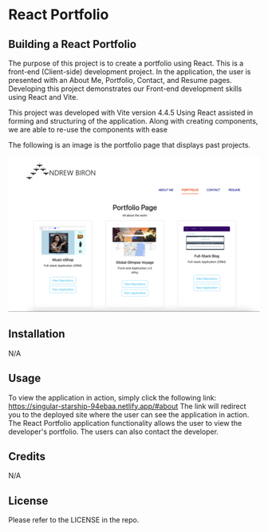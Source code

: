 # React Portfolio

## Building a React Portfolio

The purpose of this project is to create a portfolio using React. This is a front-end (Client-side) development project. In the application, the user is presented with an About Me, Portfolio, Contact, and Resume pages. Developing this project demonstrates our Front-end development skills using React and Vite.

This project was developed with Vite version 4.4.5 Using React assisted in forming and structuring of the application. Along with creating components, we are able to re-use the components with ease

The following is an image is the portfolio page that displays past projects.

![Alt text](./public/images/reactPort_pic.png)



## Installation

N/A

## Usage

To view the application in action, simply click the following link: https://singular-starship-94ebaa.netlify.app/#about
The link will redirect you to the deployed site where the user can see the application in action. The React Portfolio application functionality allows the user to view the developer's portfolio. The users can also contact the developer. 

## Credits

N/A

## License

Please refer to the LICENSE in the repo.
